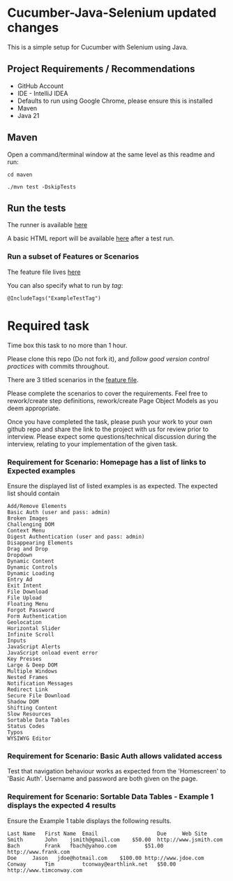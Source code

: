 # Cucumber-Java-Selenium updated changes

This is a simple setup for Cucumber with Selenium using Java.

## Project Requirements / Recommendations

- GitHub Account
- IDE - IntelliJ IDEA
- Defaults to run using Google Chrome, please ensure this is installed
- Maven
- Java 21

## Maven

Open a command/terminal window at the same level as this readme and run:

`cd maven`

`./mvn test -DskipTests`

## Run the tests

The runner is available [here](maven/src/test/java/io/cucumber/skeleton/RunCucumberTest.java)

A basic HTML report will be available [here](maven/target/cucumber-report/cucumber.html) after a test run.

### Run a subset of Features or Scenarios

The feature file lives [here](maven/src/test/resources/io/cucumber/skeleton/theInternet.feature)

You can also specify what to run by *tag*:

    @IncludeTags("ExampleTestTag")

# Required task

Time box this task to no more than 1 hour.

Please clone this repo (Do not fork it), and *follow good version control practices* with commits throughout.

There are 3 titled scenarios in the [feature file](maven/src/test/resources/io/cucumber/skeleton/theInternet.feature).

Please complete the scenarios to cover the requirements. Feel free to rework/create step definitions, rework/create Page Object Models as you deem appropriate.

Once you have completed the task, please push your work to your own github repo and share the link to the project with us for review prior to interview. Please expect some questions/technical discussion during the interview, relating to your implementation of the given task.

### Requirement for Scenario: Homepage has a list of links to Expected examples

Ensure the displayed list of listed examples is as expected. The expected list should contain 

```A/B Testing
Add/Remove Elements
Basic Auth (user and pass: admin)
Broken Images
Challenging DOM
Context Menu
Digest Authentication (user and pass: admin)
Disappearing Elements
Drag and Drop
Dropdown
Dynamic Content
Dynamic Controls
Dynamic Loading
Entry Ad
Exit Intent
File Download
File Upload
Floating Menu
Forgot Password
Form Authentication
Geolocation
Horizontal Slider
Infinite Scroll
Inputs
JavaScript Alerts
JavaScript onload event error
Key Presses
Large & Deep DOM
Multiple Windows
Nested Frames
Notification Messages
Redirect Link
Secure File Download
Shadow DOM
Shifting Content
Slow Resources
Sortable Data Tables
Status Codes
Typos
WYSIWYG Editor
```

### Requirement for Scenario: Basic Auth allows validated access

Test that navigation behaviour works as expected from the 'Homescreen' to 'Basic Auth'. Username and password are both given on the page.

### Requirement for Scenario: Sortable Data Tables - Example 1 displays the expected 4 results

Ensure the Example 1 table displays the following results.

```
Last Name   First Name  Email                   Due     Web Site
Smith	    John	jsmith@gmail.com	$50.00	http://www.jsmith.com
Bach	    Frank	fbach@yahoo.com	        $51.00	http://www.frank.com
Doe	    Jason	jdoe@hotmail.com	$100.00	http://www.jdoe.com
Conway	    Tim	        tconway@earthlink.net	$50.00	http://www.timconway.com
```